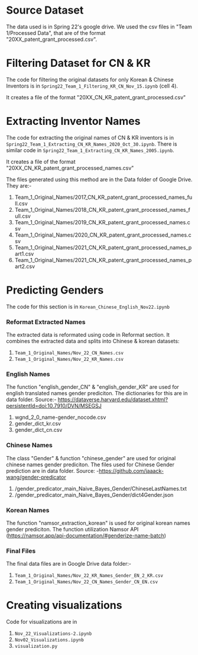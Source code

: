 # Source Dataset

The data used is in Spring 22's google drive. We used the csv files in "Team 1/Processed Data", that are of the format "20XX_patent_grant_processed.csv". 

# Filtering Dataset for CN & KR

The code for filtering the original datasets for only Korean & Chinese Inventors is in `Spring22_Team_1_Filtering_KR_CN_Nov_15.ipynb` (cell 4). 

It creates a file of the format "20XX_CN_KR_patent_grant_processed.csv"


# Extracting Inventor Names

The code for extracting the original names of CN & KR inventors is in `Spring22_Team_1_Extracting_CN_KR_Names_2020_Oct_30.ipynb`. There is similar code in `Spring22_Team_1_Extracting_CN_KR_Names_2005.ipynb`.

It creates a file of the format "20XX_CN_KR_patent_grant_processed_names.csv"

The files generated using this method are in the Data folder of Google Drive. They are:- 

1. Team_1_Original_Names/2017_CN_KR_patent_grant_processed_names_full.csv
2. Team_1_Original_Names/2018_CN_KR_patent_grant_processed_names_full.csv
3. Team_1_Original_Names/2019_CN_KR_patent_grant_processed_names.csv
4. Team_1_Original_Names/2020_CN_KR_patent_grant_processed_names.csv
5. Team_1_Original_Names/2021_CN_KR_patent_grant_processed_names_part1.csv
6. Team_1_Original_Names/2021_CN_KR_patent_grant_processed_names_part2.csv

# Predicting Genders

The code for this section is in `Korean_Chinese_English_Nov22.ipynb`

### Reformat Extracted Names

The extracted data is reformated using code in Reformat section. It combines the extracted data and splits into Chinese & korean datasets:

1. `Team_1_Original_Names/Nov_22_CN_Names.csv`
2. `Team_1_Original_Names/Nov_22_KR_Names.csv`

### English Names


The function "english_gender_CN" & "english_gender_KR" are used for english translated names gender prediciton. The dictionaries for this are in data folder. Source:- https://dataverse.harvard.edu/dataset.xhtml?persistentId=doi:10.7910/DVN/MSEGSJ

1. wgnd_2_0_name-gender_nocode.csv
2. gender_dict_kr.csv
3. gender_dict_cn.csv

### Chinese Names

The class "Gender" & function "chinese_gender" are used for original chinese names gender prediciton. The files used for Chinese Gender prediction are in data folder. Source: -https://github.com/jaaack-wang/gender-predicator

1. /gender_predicator_main_Naive_Bayes_Gender/ChineseLastNames.txt
2. /gender_predicator_main_Naive_Bayes_Gender/dict4Gender.json

### Korean Names

The function "namsor_extraction_korean" is used for original korean names gender prediciton. The function utilization Namsor API (https://namsor.app/api-documentation/#genderize-name-batch)

### Final Files

The final data files are in Google Drive data folder:-

1. `Team_1_Original_Names/Nov_22_KR_Names_Gender_EN_2_KR.csv`
2. `Team_1_Original_Names/Nov_22_CN_Names_Gender_CN_EN.csv`

# Creating visualizations

Code for visualizations are in 

1. `Nov_22_Visualizations-2.ipynb`
2. `Nov02_Visualizations.ipynb`
3. `visualization.py`